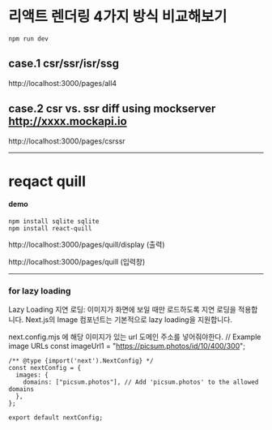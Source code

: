 # 리액트 렌더링 4가지 방식 비교해보기

```
npm run dev
```

## case.1 csr/ssr/isr/ssg

http://localhost:3000/pages/all4

## case.2 csr vs. ssr diff using mockserver http://xxxx.mockapi.io

http://localhost:3000/pages/csrssr

---

# reqact quill

#### demo

```
npm install sqlite sqlite
npm install react-quill
```

http://localhost:3000/pages/quill/display (출력)

http://localhost:3000/pages/quill (입력창)

---

### for lazy loading

Lazy Loading
지연 로딩: 이미지가 화면에 보일 때만 로드하도록 지연 로딩을 적용합니다. Next.js의 Image 컴포넌트는 기본적으로 lazy loading을 지원합니다.

next.config.mjs 에 해당 이미지가 있는 url 도메인 주소를 넣어줘야한다.
// Example image URLs
const imageUrl1 = "https://picsum.photos/id/10/400/300";

```
/** @type {import('next').NextConfig} */
const nextConfig = {
  images: {
    domains: ["picsum.photos"], // Add 'picsum.photos' to the allowed domains
  },
};

export default nextConfig;
```
